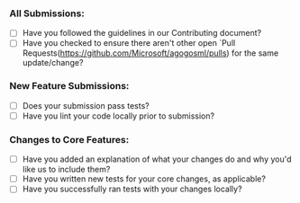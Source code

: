 
### All Submissions:

- [ ] Have you followed the guidelines in our Contributing document?
- [ ] Have you checked to ensure there aren't other open `Pull Requests(https://github.com/Microsoft/agogosml/pulls) for the same update/change?

### New Feature Submissions:

- [ ] Does your submission pass tests?
- [ ] Have you lint your code locally prior to submission?

### Changes to Core Features:

- [ ] Have you added an explanation of what your changes do and why you'd like us to include them?
- [ ] Have you written new tests for your core changes, as applicable?
- [ ] Have you successfully ran tests with your changes locally?